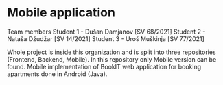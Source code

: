 # Mobile application

Team members
Student 1 - Dušan Damjanov [SV 68/2021]
Student 2 - Nataša Džudžar [SV 14/2021]
Student 3 - Uroš Muškinja  [SV 77/2021]


Whole project is inside this organization and is split into three repositories (Frontend, Backend, Mobile).
In this repository only Mobile version can be found.
Mobile implementation of BookIT web application for booking apartments done in Android (Java).
